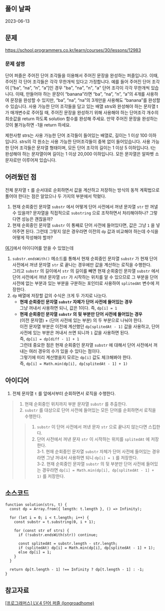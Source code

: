 ## 풀이 날짜
2023-06-13

## 문제
https://school.programmers.co.kr/learn/courses/30/lessons/12983

### 문제 설명
단어 퍼즐은 주어진 단어 조각들을 이용해서 주어진 문장을 완성하는 퍼즐입니다. 이때, 주어진 각 단어 조각들은 각각 무한개씩 있다고 가정합니다. 예를 들어 주어진 단어 조각이 [“ba”, “na”, “n”, “a”]인 경우 "ba", "na", "n", "a" 단어 조각이 각각 무한개씩 있습니다. 이때, 만들어야 하는 문장이 “banana”라면 “ba”, “na”, “n”, “a”의 4개를 사용하여 문장을 완성할 수 있지만, “ba”, “na”, “na”의 3개만을 사용해도 “banana”를 완성할 수 있습니다. 사용 가능한 단어 조각들을 담고 있는 배열 strs와 완성해야 하는 문자열 t가 매개변수로 주어질 때, 주어진 문장을 완성하기 위해 사용해야 하는 단어조각 개수의 최솟값을 return 하도록 solution 함수를 완성해 주세요. 만약 주어진 문장을 완성하는 것이 불가능하면 -1을 return 하세요.

제한사항
strs는 사용 가능한 단어 조각들이 들어있는 배열로, 길이는 1 이상 100 이하입니다.
strs의 각 원소는 사용 가능한 단어조각들이 중복 없이 들어있습니다.
사용 가능한 단어 조각들은 문자열 형태이며, 모든 단어 조각의 길이는 1 이상 5 이하입니다.
t는 완성해야 하는 문자열이며 길이는 1 이상 20,000 이하입니다.
모든 문자열은 알파벳 소문자로만 이루어져 있습니다.

## 어려웠던 점
전체 문자열 `t` 를 순서대로 순회하면서 값을 계산하고 저장하는 방식의 동적 계획법으로 풀어야 한다는 점은 알았으나 두 가지의 부분에서 막혔다.  
1. 현재 순회중인 문자열 `substr` 에서 어떻게 단어 사전에서 꺼낸 문자열 `str` 만 꺼낼 수 있을까? 문자열을 직접적으로 `substring` 으로 조작하면서 처리해야하나? 그렇다면 성능은 괜찮을까?
2. 현재 순회중인 문자열 `substr` 이 통째로 단어 사전에 들어있다면, 값은 그냥 `1` 을 넣어주면 된다. 그런데 그렇지 않은 경우라면 이전의 `dp` 값과 비교해야 하는데 수식을 어떻게 작성해야 할까?  

[여기](https://velog.io/@longroadhome/%ED%94%84%EB%A1%9C%EA%B7%B8%EB%9E%98%EB%A8%B8%EC%8A%A4-LV.4-%EB%8B%A8%EC%96%B4-%ED%8D%BC%EC%A6%90)에서 아이디어를 얻을 수 있었는데  

1. `substr.endsWith()` 메소드를 통해서 현재 순회중인 문자열 `substr` 가 현재 단어 사전에서 꺼낸 문자열 `str` 로 끝나는 경우에만 값을 계산하는 로직을 수행한다.  
그리고 `substr` 의 길이에서 `str` 의 길이를 빼면 현재 순회중인 문자열 `substr` 에서 단어 사전에서 꺼낸 문자열 `str` 가 시작하는 위치를 알 수 있으므로 그 부분을 단어 사전에 없는 부분과 있는 부분을 구분하는 포인터로 사용하여 `splitedAt` 변수에 저장한다.  
2. `dp` 배열에 저장할 값의 수식은 크게 두 가지로 나눈다.  
    - **현재 순회중인 문자열 `substr` 자체가 단어 사전에 들어있는 경우**  
    그냥 꺼내서 사용하면 되니, 값은 1이다. 즉, `dp[i] = 1`
    - **현재 순회중인 문자열 `substr` 의 뒷 부분만 단어 사전에 들어있는 경우**  
    (이전 문자열) + (단어 사전에 있는 부분) 의 두 부분으로 나눠야 한다.  
    이전 문자열 부분은 이전에 계산했던 `dp[splitedAt - 1]` 값을 사용하고, 단어 사전에 있는 부분은 꺼내서 쓰면 되니까 `1` 값을 사용하면 된다.  
    즉, `dp[i] = dp[diff - 1] + 1`  
    그런데 중요한 점은 현재 순회중인 문자열 `substr` 에 대해서 단어 사전에서 꺼내는 여러 경우의 수가 있을 수 있다는 점이다.  
    그렇기에 미리 계산했을지 모르는 `dp[i]` 값도 체크해봐야 한다.  
    즉, `dp[i] = Math.min(dp[i], dp[splitedAt - 1] + 1)`

## 아이디어
1. 전체 문자열 `t` 를 앞에서부터 순회하면서 로직을 수행한다.  
> 1. 현재 순회중인 위치까지 부분 문자열 `substr` 를 추출한다.  
> 2. `substr` 를 대상으로 단어 사전에 들어있는 모든 단어를 순회하면서 로직을 수행한다.  
> > 1. `substr` 이 단어 사전에서 꺼낸 문자 `str` 으로 끝나지 않는다면 스킵한다.  
> > 2. 단어 사전에서 꺼낸 문자 `str` 이 시작하는 위치를 `splitedAt` 에 저장한다.  
> > 3-1. 현재 순회중인 문자열 `substr` 자체가 단어 사전에 들어있는 경우라면 그냥 꺼내서 사용하면 되니 `dp[i] = 1` 를 저장한다.  
> > 3-2. 현재 순회중인 문자열 `substr` 의 뒷 부분만 단어 사전에 들어있는 경우라면 `dp[i] = Math.min(dp[i], dp[splitedAt - 1] + 1)` 를 저장한다.  

## 소스코드
```js{10-12}
function solution(strs, t) {
  const dp = Array.from({ length: t.length }, () => Infinity);

  for (let i = 0; i < t.length; i++) {
    const substr = t.substring(0, i + 1);

    for (const str of strs) {
      if (!substr.endsWith(str)) continue;

      const splitedAt = substr.length - str.length;
      if (splitedAt) dp[i] = Math.min(dp[i], dp[splitedAt - 1] + 1);
      else dp[i] = 1;
    }
  }

  return dp[t.length - 1] !== Infinity ? dp[t.length - 1] : -1;
}
```

## 참고자료
[[프로그래머스] LV.4 단어 퍼즐 (longroadhome)](https://velog.io/@longroadhome/%ED%94%84%EB%A1%9C%EA%B7%B8%EB%9E%98%EB%A8%B8%EC%8A%A4-LV.4-%EB%8B%A8%EC%96%B4-%ED%8D%BC%EC%A6%90)  